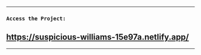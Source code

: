 --------------------------------------------------------------------------

### `Access the Project:`

## https://suspicious-williams-15e97a.netlify.app/
--------------------------------------------------------------------------
